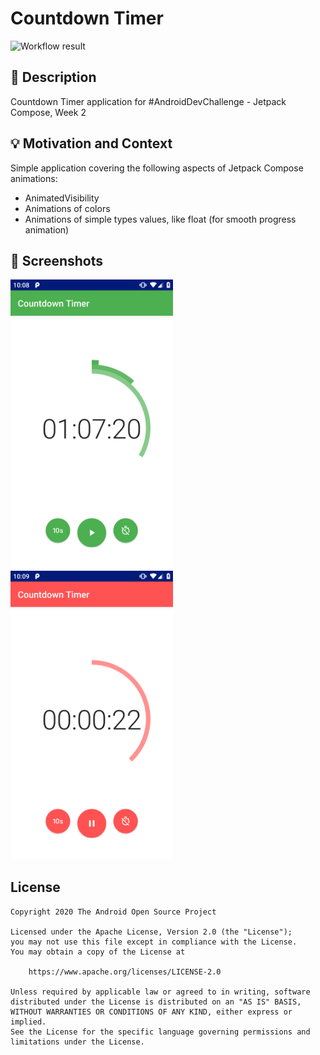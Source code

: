# Countdown Timer

<!--- Replace <OWNER> with your Github Username and <REPOSITORY> with the name of your repository. -->
<!--- You can find both of these in the url bar when you open your repository in github. -->
![Workflow result](https://github.com/bartoszostrowski/Android-Dev-Challenge-Jetpack-Compose-Week-2/workflows/Check/badge.svg)


## :scroll: Description
Countdown Timer application for #AndroidDevChallenge - Jetpack Compose, Week 2


## :bulb: Motivation and Context
Simple application covering the following aspects of Jetpack Compose animations:
- AnimatedVisibility
- Animations of colors
- Animations of simple types values, like float (for smooth progress animation)


## :camera_flash: Screenshots
<!-- You can add more screenshots here if you like -->
<img src="/results/screenshot_1.png" width="260">&emsp;<img src="/results/screenshot_2.png" width="260">

## License
```
Copyright 2020 The Android Open Source Project

Licensed under the Apache License, Version 2.0 (the "License");
you may not use this file except in compliance with the License.
You may obtain a copy of the License at

    https://www.apache.org/licenses/LICENSE-2.0

Unless required by applicable law or agreed to in writing, software
distributed under the License is distributed on an "AS IS" BASIS,
WITHOUT WARRANTIES OR CONDITIONS OF ANY KIND, either express or implied.
See the License for the specific language governing permissions and
limitations under the License.
```